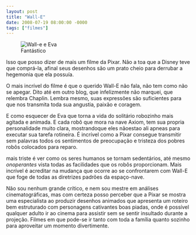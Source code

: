 ```yaml
---
layout: post
title: "Wall-E"
date: 2008-07-19 08:00:00 -0000
tags: ["filmes"]
---
```

<figure class="foto-post">
    <img src="{{ site.baseurl }}/assets/fotos/2008/07/wall-e-and-eva.jpg" alt="Wall-e e Eva" title="imagem do filme Wall-e com o Wall-e e a Eva a noite no ferro velho de mãos dadas, Eva compisca-pisca preso ao corpo">
<figcaption>Fantástico</figcaption>
</figure>
Isso que posso dizer de mais um filme da Pixar. Não a toa que a Disney teve que comprá-la, afinal seus desenhos são um prato cheio para derrubar a hegemonia que ela possuía.

O mais incrível do filme é que o querido Wall-E não fala, não tem como não se apegar. Dito até em outro blog, que infelizmente não marquei, que relembra Chaplin. Lembra mesmo, suas expressões são suficientes para que nos transmita toda sua angustia, paixão e coragem.

E como esquecer de Eva que torna a vida do solitário robozinho mais agitada e animada. E cada robô que mora na nave Axiom, tem sua propria personalidade muito clara, mostrandoque eles nãoestao ali apneas para executar sua tarefa rotineira. É incrível como a Pixar consegue transmitir sem palavras todos os sentimentos de preocupação e tristeza dos pobres robôs colocados para reparo.

mais triste é ver como os seres humanos se tornam sedentários, até mesmo *onoperantes* vista todas as facilidades que os robôs proporcionam. Mais incrível é acreditar na mudança que ocorre ao se confrontarem com Wall-E que foge de todas as diretrizes padrões da espaço-nave.

Não sou nenhum grande crítico, e nem sou mestre em análises cinematográficas, mas com certeza posso perceber que a Pixar se mostra uma especialista ao produzir desenhos animados que apresenta um roteiro bem estruturado com personagens cativantes boas piadas, onde é possível qualquer adulto ir ao cinema para assistir sem se sentir insultado durante a projeção. Filmes em que pode-se ir tanto com toda a família quanto sozinho para aproveitar um momento divertimente.
